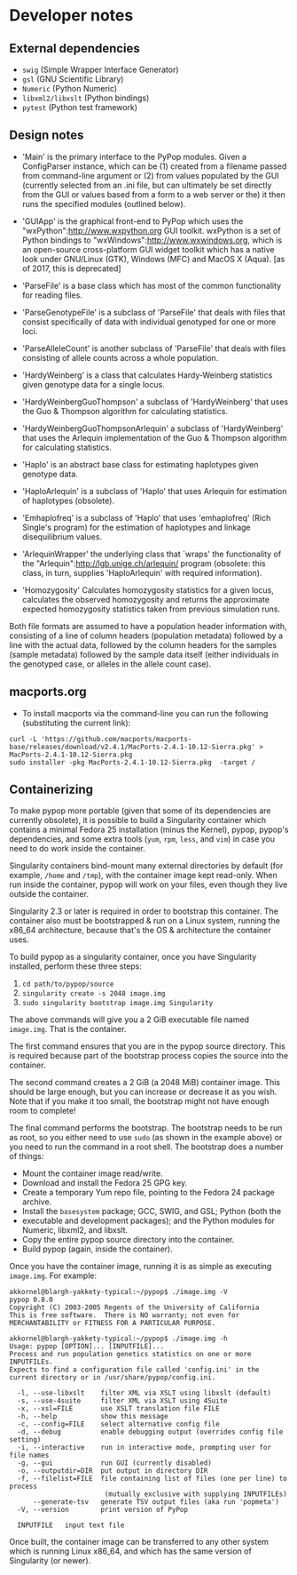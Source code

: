 # Developer notes

## External dependencies

* ```swig``` (Simple Wrapper Interface Generator) 
* ```gsl``` (GNU Scientific Library)
* ```Numeric``` (Python Numeric)
* ```libxml2/libxslt``` (Python bindings)
* ```pytest``` (Python test framework)

## Design notes

* 'Main' is the primary interface to the PyPop modules.  Given a
ConfigParser instance, which can be (1) created from a filename passed
from command-line argument or (2) from values populated by the GUI
(currently selected from an .ini file, but can ultimately be set
directly from the GUI or values based from a form to a web server or
the) it then runs the specified modules (outlined below).

* 'GUIApp' is the graphical front-end to PyPop which uses the
"wxPython":http://www.wxpython.org GUI toolkit.  wxPython is a set of
Python bindings to "wxWindows":http://www.wxwindows.org, which is an
open-source cross-platform GUI widget toolkit which has a native look
under GNU/Linux (GTK), Windows (MFC) and MacOS X (Aqua).  [as of 2017,
this is deprecated]

* 'ParseFile' is a base class which has most of the common functionality
for reading files.

* 'ParseGenotypeFile' is a subclass of 'ParseFile' that deals with
files that consist specifically of data with individual genotyped for
one or more loci.

* 'ParseAlleleCount' is another subclass of 'ParseFile' that deals
with files consisting of allele counts across a whole population.

* 'HardyWeinberg' is a class that calculates Hardy-Weinberg
statistics given genotype data for a single locus.

* 'HardyWeinbergGuoThompson' a subclass of 'HardyWeinberg' that uses the
Guo & Thompson algorithm for calculating statistics.

* 'HardyWeinbergGuoThompsonArlequin' a subclass of 'HardyWeinberg'
that uses the Arlequin implementation of the Guo & Thompson algorithm
for calculating statistics.

* 'Haplo' is an abstract base class for estimating haplotypes given
genotype data.

- 'HaploArlequin' is a subclass of 'Haplo' that uses Arlequin for
estimation of haplotypes (obsolete).

* 'Emhaplofreq' is a subclass of 'Haplo' that uses 'emhaplofreq' (Rich
Single's program) for the estimation of haplotypes and linkage
disequilibrium values.

* 'ArlequinWrapper' the underlying class that `wraps' the
functionality of the "Arlequin":http://lgb.unige.ch/arlequin/ program
(obsolete: this class, in turn, supplies 'HaploArlequin' with required
information).

* 'Homozygosity' Calculates homozygosity statistics for a given locus,
calculates the observed homozygosity and returns the approximate
expected homozygosity statistics taken from previous simulation runs.

Both file formats are assumed to have a population header information
with, consisting of a line of column headers (population metadata)
followed by a line with the actual data, followed by the column
headers for the samples (sample metadata) followed by the sample data
itself (either individuals in the genotyped case, or alleles in the
allele count case).


## macports.org

* To install macports via the command-line you can run the following (substituting the current link):

```
curl -L 'https://github.com/macports/macports-base/releases/download/v2.4.1/MacPorts-2.4.1-10.12-Sierra.pkg' > MacPorts-2.4.1-10.12-Sierra.pkg
sudo installer -pkg MacPorts-2.4.1-10.12-Sierra.pkg  -target /
```

## Containerizing

To make pypop more portable (given that some of its dependencies are currently
obsolete), it is possible to build a Singularity container which contains a
minimal Fedora 25 installation (minus the Kernel), pypop, pypop's dependencies,
and some extra tools (`yum`, `rpm`, `less`, and `vim`) in case you need to do
work inside the container.

Singularity containers bind-mount many external directories by default (for
example, `/home` and `/tmp`), with the container image kept read-only.  When
run inside the container, pypop will work on your files, even though they live
outside the container.

Singularity 2.3 or later is required in order to bootstrap this container.  The
container also must be bootstrapped & run on a Linux system, running the
x86\_64 architecture, because that's the OS & architecture the container uses.

To build pypop as a singularity container, once you have Singularity installed,
perform these three steps:

1. `cd path/to/pypop/source`
2. `singularity create -s 2048 image.img`
3. `sudo singularity bootstrap image.img Singularity`

The above commands will give you a 2 GiB executable file named `image.img`.
That is the container.

The first command ensures that you are in the pypop source directory.  This is
required because part of the bootstrap process copies the source into the
container.

The second command creates a 2 GiB (a 2048 MiB) container image.  This should
be large enough, but you can increase or decrease it as you wish.  Note that if
you make it too small, the bootstrap might not have enough room to complete!

The final command performs the bootstrap.  The bootstrap needs to be run as root, so you either need to use `sudo` (as shown in the example above) or you need to run the command in a root shell.  The bootstrap does a number of things:

* Mount the container image read/write.
* Download and install the Fedora 25 GPG key.
* Create a temporary Yum repo file, pointing to the Fedora 24 package archive.
* Install the `basesystem` package; GCC, SWIG, and GSL; Python (both the
* executable and development packages); and the Python modules for Numeric,
libxml2, and libxslt.
* Copy the entire pypop source directory into the container.
* Build pypop (again, inside the container).

Once you have the container image, running it is as simple as executing
`image.img`.  For example:

    akkornel@blargh-yakkety-typical:~/pypop$ ./image.img -V
    pypop 0.8.0
    Copyright (C) 2003-2005 Regents of the University of California
    This is free software.  There is NO warranty; not even for
    MERCHANTABILITY or FITNESS FOR A PARTICULAR PURPOSE.
    
    akkornel@blargh-yakkety-typical:~/pypop$ ./image.img -h
    Usage: pypop [OPTION]... [INPUTFILE]...
    Process and run population genetics statistics on one or more INPUTFILEs.
    Expects to find a configuration file called 'config.ini' in the
    current directory or in /usr/share/pypop/config.ini.
    
      -l, --use-libxslt    filter XML via XSLT using libxslt (default)
      -s, --use-4suite     filter XML via XSLT using 4Suite
      -x, --xsl=FILE       use XSLT translation file FILE
      -h, --help           show this message
      -c, --config=FILE    select alternative config file
      -d, --debug          enable debugging output (overrides config file setting)
      -i, --interactive    run in interactive mode, prompting user for file names
      -g, --gui            run GUI (currently disabled)
      -o, --outputdir=DIR  put output in directory DIR
      -f, --filelist=FILE  file containing list of files (one per line) to process
                            (mutually exclusive with supplying INPUTFILEs)
          --generate-tsv   generate TSV output files (aka run 'popmeta')
      -V, --version        print version of PyPop
      
      INPUTFILE   input text file

Once built, the container image can be transferred to any other system which is
running Linux x86\_64, and which has the same version of Singularity (or newer).

